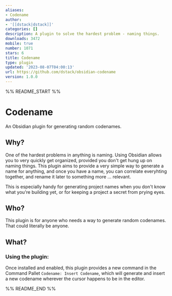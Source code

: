 ```yaml
---
aliases:
- Codename
author:
- '[[dstack|dstack]]'
categories: []
description: A plugin to solve the hardest problem - naming things.
downloads: 3472
mobile: true
number: 1071
stars: 6
title: Codename
type: plugin
updated: '2023-08-07T04:00:13'
url: https://github.com/dstack/obsidian-codename
version: 1.0.0
---
```


%% README_START %%

# Codename
An Obsidian plugin for generating random codenames.

## Why?
One of the hardest problems in anything is naming.  Using Obsidian allows you to very quickly get organized, provided you don't get hung up on naming things.  This plugin aims to provide a very simple way to generate a name for anything, and once you have a name, you can correlate everyhting together, and rename it later to something more ... relevant.

This is especially handy for generating project names when you don't know what you're building yet, or for keeping a project a secret from prying eyes.

## Who?
This plugin is for anyone who needs a way to generate random codenames.  That could literally be anyone.


## What?
### Using the plugin:
Once installed and enabled, this plugin provides a new command in the Command Pallet `Codename: Insert Codename`, which will generate and insert a new codename wherever the cursor happens to be in the editor.


%% README_END %%